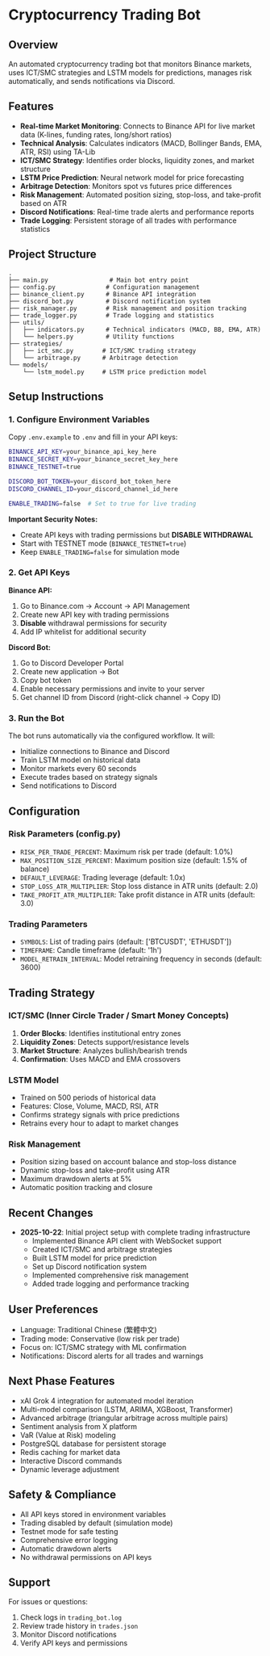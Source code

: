 # Cryptocurrency Trading Bot

## Overview
An automated cryptocurrency trading bot that monitors Binance markets, uses ICT/SMC strategies and LSTM models for predictions, manages risk automatically, and sends notifications via Discord.

## Features
- **Real-time Market Monitoring**: Connects to Binance API for live market data (K-lines, funding rates, long/short ratios)
- **Technical Analysis**: Calculates indicators (MACD, Bollinger Bands, EMA, ATR, RSI) using TA-Lib
- **ICT/SMC Strategy**: Identifies order blocks, liquidity zones, and market structure
- **LSTM Price Prediction**: Neural network model for price forecasting
- **Arbitrage Detection**: Monitors spot vs futures price differences
- **Risk Management**: Automated position sizing, stop-loss, and take-profit based on ATR
- **Discord Notifications**: Real-time trade alerts and performance reports
- **Trade Logging**: Persistent storage of all trades with performance statistics

## Project Structure
```
.
├── main.py                 # Main bot entry point
├── config.py              # Configuration management
├── binance_client.py      # Binance API integration
├── discord_bot.py         # Discord notification system
├── risk_manager.py        # Risk management and position tracking
├── trade_logger.py        # Trade logging and statistics
├── utils/
│   ├── indicators.py      # Technical indicators (MACD, BB, EMA, ATR)
│   └── helpers.py         # Utility functions
├── strategies/
│   ├── ict_smc.py        # ICT/SMC trading strategy
│   └── arbitrage.py      # Arbitrage detection
└── models/
    └── lstm_model.py     # LSTM price prediction model
```

## Setup Instructions

### 1. Configure Environment Variables
Copy `.env.example` to `.env` and fill in your API keys:

```bash
BINANCE_API_KEY=your_binance_api_key_here
BINANCE_SECRET_KEY=your_binance_secret_key_here
BINANCE_TESTNET=true

DISCORD_BOT_TOKEN=your_discord_bot_token_here
DISCORD_CHANNEL_ID=your_discord_channel_id_here

ENABLE_TRADING=false  # Set to true for live trading
```

**Important Security Notes:**
- Create API keys with trading permissions but **DISABLE WITHDRAWAL**
- Start with TESTNET mode (`BINANCE_TESTNET=true`)
- Keep `ENABLE_TRADING=false` for simulation mode

### 2. Get API Keys

**Binance API:**
1. Go to Binance.com → Account → API Management
2. Create new API key with trading permissions
3. **Disable** withdrawal permissions for security
4. Add IP whitelist for additional security

**Discord Bot:**
1. Go to Discord Developer Portal
2. Create new application → Bot
3. Copy bot token
4. Enable necessary permissions and invite to your server
5. Get channel ID from Discord (right-click channel → Copy ID)

### 3. Run the Bot
The bot runs automatically via the configured workflow. It will:
- Initialize connections to Binance and Discord
- Train LSTM model on historical data
- Monitor markets every 60 seconds
- Execute trades based on strategy signals
- Send notifications to Discord

## Configuration

### Risk Parameters (config.py)
- `RISK_PER_TRADE_PERCENT`: Maximum risk per trade (default: 1.0%)
- `MAX_POSITION_SIZE_PERCENT`: Maximum position size (default: 1.5% of balance)
- `DEFAULT_LEVERAGE`: Trading leverage (default: 1.0x)
- `STOP_LOSS_ATR_MULTIPLIER`: Stop loss distance in ATR units (default: 2.0)
- `TAKE_PROFIT_ATR_MULTIPLIER`: Take profit distance in ATR units (default: 3.0)

### Trading Parameters
- `SYMBOLS`: List of trading pairs (default: ['BTCUSDT', 'ETHUSDT'])
- `TIMEFRAME`: Candle timeframe (default: '1h')
- `MODEL_RETRAIN_INTERVAL`: Model retraining frequency in seconds (default: 3600)

## Trading Strategy

### ICT/SMC (Inner Circle Trader / Smart Money Concepts)
1. **Order Blocks**: Identifies institutional entry zones
2. **Liquidity Zones**: Detects support/resistance levels
3. **Market Structure**: Analyzes bullish/bearish trends
4. **Confirmation**: Uses MACD and EMA crossovers

### LSTM Model
- Trained on 500 periods of historical data
- Features: Close, Volume, MACD, RSI, ATR
- Confirms strategy signals with price predictions
- Retrains every hour to adapt to market changes

### Risk Management
- Position sizing based on account balance and stop-loss distance
- Dynamic stop-loss and take-profit using ATR
- Maximum drawdown alerts at 5%
- Automatic position tracking and closure

## Recent Changes
- **2025-10-22**: Initial project setup with complete trading infrastructure
  - Implemented Binance API client with WebSocket support
  - Created ICT/SMC and arbitrage strategies
  - Built LSTM model for price prediction
  - Set up Discord notification system
  - Implemented comprehensive risk management
  - Added trade logging and performance tracking

## User Preferences
- Language: Traditional Chinese (繁體中文)
- Trading mode: Conservative (low risk per trade)
- Focus on: ICT/SMC strategy with ML confirmation
- Notifications: Discord alerts for all trades and warnings

## Next Phase Features
- xAI Grok 4 integration for automated model iteration
- Multi-model comparison (LSTM, ARIMA, XGBoost, Transformer)
- Advanced arbitrage (triangular arbitrage across multiple pairs)
- Sentiment analysis from X platform
- VaR (Value at Risk) modeling
- PostgreSQL database for persistent storage
- Redis caching for market data
- Interactive Discord commands
- Dynamic leverage adjustment

## Safety & Compliance
- All API keys stored in environment variables
- Trading disabled by default (simulation mode)
- Testnet mode for safe testing
- Comprehensive error logging
- Automatic drawdown alerts
- No withdrawal permissions on API keys

## Support
For issues or questions:
1. Check logs in `trading_bot.log`
2. Review trade history in `trades.json`
3. Monitor Discord notifications
4. Verify API keys and permissions
